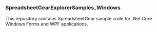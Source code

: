 ### SpreadsheetGearExplorerSamples_Windows 
This repository contains SpreadsheetGear sample code for .Net Core Windows Forms and WPF applications.